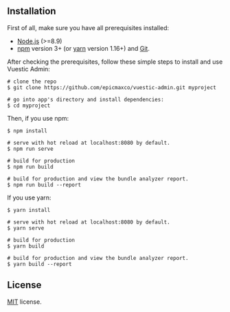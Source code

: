 ## Installation

First of all, make sure you have all prerequisites installed:

- [Node.js](https://nodejs.org/en/) (>=8.9)
- [npm](https://www.npmjs.com/get-npm) version 3+ (or [yarn](https://yarnpkg.com/lang/en/docs/install/#mac-stable) version 1.16+) and [Git](https://git-scm.com/).

After checking the prerequisites, follow these simple steps to install and use Vuestic Admin:

```
# clone the repo
$ git clone https://github.com/epicmaxco/vuestic-admin.git myproject

# go into app's directory and install dependencies:
$ cd myproject

```

Then, if you use npm:

```
$ npm install

# serve with hot reload at localhost:8080 by default.
$ npm run serve

# build for production
$ npm run build

# build for production and view the bundle analyzer report.
$ npm run build --report
```

If you use yarn:

```
$ yarn install

# serve with hot reload at localhost:8080 by default.
$ yarn serve

# build for production
$ yarn build

# build for production and view the bundle analyzer report.
$ yarn build --report
```
## License

[MIT](https://github.com/epicmaxco/vuestic-admin/blob/master/LICENSE) license.
